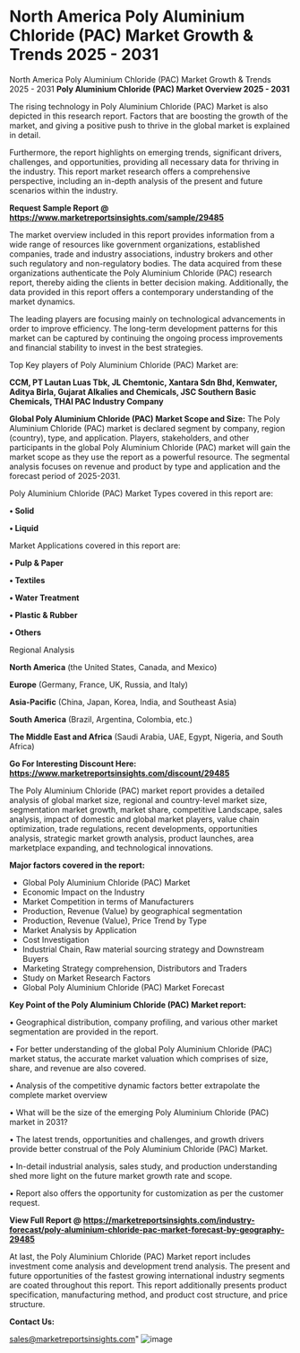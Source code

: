 # North America Poly Aluminium Chloride (PAC) Market Growth & Trends 2025 - 2031
North America Poly Aluminium Chloride (PAC) Market Growth & Trends 2025 - 2031
<Strong> Poly Aluminium Chloride (PAC) Market Overview 2025 - 2031</strong>

The rising technology in Poly Aluminium Chloride (PAC) Market is also depicted in this research report. Factors that are boosting the growth of the market, and giving a positive push to thrive in the global market is explained in detail.

Furthermore, the report highlights on emerging trends, significant drivers, challenges, and opportunities, providing all necessary data for thriving in the industry. This report market research offers a comprehensive perspective, including an in-depth analysis of the present and future scenarios within the industry.

<strong>Request Sample Report @ <a href=https://www.marketreportsinsights.com/sample/29485>https://www.marketreportsinsights.com/sample/29485</a></strong>

The market overview included in this report provides information from a wide range of resources like government organizations, established companies, trade and industry associations, industry brokers and other such regulatory and non-regulatory bodies. The data acquired from these organizations authenticate the Poly Aluminium Chloride (PAC) research report, thereby aiding the clients in better decision making. Additionally, the data provided in this report offers a contemporary understanding of the market dynamics.

The leading players are focusing mainly on technological advancements in order to improve efficiency. The long-term development patterns for this market can be captured by continuing the ongoing process improvements and financial stability to invest in the best strategies.

Top Key players of Poly Aluminium Chloride (PAC) Market are:

<strong>CCM, PT Lautan Luas Tbk, JL Chemtonic, Xantara Sdn Bhd, Kemwater, Aditya Birla, Gujarat Alkalies and Chemicals, JSC Southern Basic Chemicals, THAI PAC Industry Company</strong>

<strong><b>Global Poly Aluminium Chloride (PAC) Market Scope and Size:</b></strong>
The Poly Aluminium Chloride (PAC) market is declared segment by company, region (country), type, and application. Players, stakeholders, and other participants in the global Poly Aluminium Chloride (PAC) market will gain the market scope as they use the report as a powerful resource. The segmental analysis focuses on revenue and product by type and application and the forecast period of 2025-2031.

Poly Aluminium Chloride (PAC) Market Types covered in this report are:

<strong>• Solid

• Liquid</strong>

Market Applications covered in this report are:

<strong>• Pulp & Paper

• Textiles

• Water Treatment

• Plastic & Rubber

• Others</strong> 

Regional Analysis

<strong>North America</strong> (the United States, Canada, and Mexico)

<strong>Europe</strong> (Germany, France, UK, Russia, and Italy)

<strong>Asia-Pacific</strong> (China, Japan, Korea, India, and Southeast Asia)

<strong>South America</strong> (Brazil, Argentina, Colombia, etc.)

<strong>The Middle East and Africa</strong> (Saudi Arabia, UAE, Egypt, Nigeria, and South Africa)

<strong>Go For Interesting Discount Here: <a href=https://www.marketreportsinsights.com/discount/29485>https://www.marketreportsinsights.com/discount/29485</a></strong>

The Poly Aluminium Chloride (PAC) market report provides a detailed analysis of global market size, regional and country-level market size, segmentation market growth, market share, competitive Landscape, sales analysis, impact of domestic and global market players, value chain optimization, trade regulations, recent developments, opportunities analysis, strategic market growth analysis, product launches, area marketplace expanding, and technological innovations.

<strong><b>Major factors covered in the report:</b></strong>
<ul>
  <li>Global Poly Aluminium Chloride (PAC) Market </li>
  <li>Economic Impact on the Industry</li>
  <li>Market Competition in terms of Manufacturers</li>
  <li>Production, Revenue (Value) by geographical segmentation</li>
  <li>Production, Revenue (Value), Price Trend by Type</li>
  <li>Market Analysis by Application</li>
  <li>Cost Investigation</li>
  <li>Industrial Chain, Raw material sourcing strategy and Downstream Buyers</li>
  <li>Marketing Strategy comprehension, Distributors and Traders</li>
  <li>Study on Market Research Factors</li>
  <li>Global Poly Aluminium Chloride (PAC) Market Forecast</li>
</ul>

<strong><b>Key Point of the Poly Aluminium Chloride (PAC) Market report:</b></strong>

• Geographical distribution, company profiling, and various other market segmentation are provided in the report.

• For better understanding of the global Poly Aluminium Chloride (PAC) market status, the accurate market valuation which comprises of size, share, and revenue are also covered.

• Analysis of the competitive dynamic factors better extrapolate the complete market overview

• What will be the size of the emerging Poly Aluminium Chloride (PAC) market in 2031?

• The latest trends, opportunities and challenges, and growth drivers provide better construal of the Poly Aluminium Chloride (PAC) Market.

• In-detail industrial analysis, sales study, and production understanding shed more light on the future market growth rate and scope.

• Report also offers the opportunity for customization as per the customer request.

<strong><b>View Full Report @ <a href=https://marketreportsinsights.com/industry-forecast/poly-aluminium-chloride-pac-market-forecast-by-geography-29485>https://marketreportsinsights.com/industry-forecast/poly-aluminium-chloride-pac-market-forecast-by-geography-29485</a></b></strong>


At last, the Poly Aluminium Chloride (PAC) Market report includes investment come analysis and development trend analysis. The present and future opportunities of the fastest growing international industry segments are coated throughout this report. This report additionally presents product specification, manufacturing method, and product cost structure, and price structure.

<strong>Contact Us:</strong>

sales@marketreportsinsights.com"
![image](https://github.com/user-attachments/assets/a8224e1d-dec1-4898-90da-d43de623ae38)
